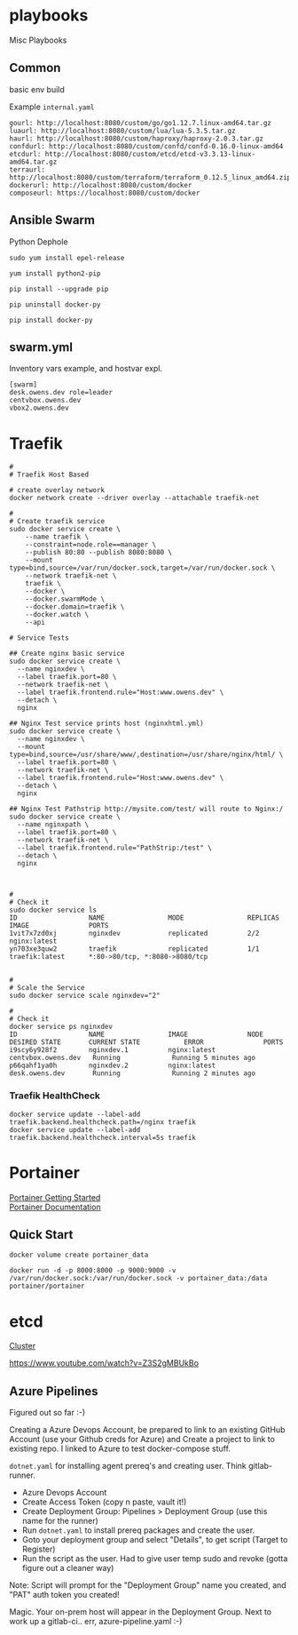 # playbooks
Misc Playbooks

## Common
basic env build

Example `internal.yaml` 
```
gourl: http://localhost:8080/custom/go/go1.12.7.linux-amd64.tar.gz
luaurl: http://localhost:8080/custom/lua/lua-5.3.5.tar.gz
haurl: http://localhost:8080/custom/haproxy/haproxy-2.0.3.tar.gz
confdurl: http://localhost:8080/custom/confd/confd-0.16.0-linux-amd64
etcdurl: http://localhost:8080/custom/etcd/etcd-v3.3.13-linux-amd64.tar.gz
terraurl: http://localhost:8080/custom/terraform/terraform_0.12.5_linux_amd64.zip
dockerurl: http://localhost:8080/custom/docker
composeurl: https://localhost:8080/custom/docker

```

## Ansible Swarm
Python Dephole

```
sudo yum install epel-release

yum install python2-pip

pip install --upgrade pip

pip uninstall docker-py

pip install docker-py
```

## swarm.yml
Inventory vars example, and hostvar expl.
```
[swarm]
desk.owens.dev role=leader
centvbox.owens.dev	
vbox2.owens.dev		
```

# Traefik
```
#
# Traefik Host Based 

# create overlay network
docker network create --driver overlay --attachable traefik-net

#
# Create traefik service
sudo docker service create \
    --name traefik \
    --constraint=node.role==manager \
    --publish 80:80 --publish 8080:8080 \
    --mount type=bind,source=/var/run/docker.sock,target=/var/run/docker.sock \
    --network traefik-net \
    traefik \
    --docker \
    --docker.swarmMode \
    --docker.domain=traefik \
    --docker.watch \
    --api

# Service Tests

## Create nginx basic service
sudo docker service create \
  --name nginxdev \
  --label traefik.port=80 \
  --network traefik-net \
  --label traefik.frontend.rule="Host:www.owens.dev" \
  --detach \
  nginx

## Nginx Test service prints host (nginxhtml.yml)
sudo docker service create \
  --name nginxdev \
  --mount type=bind,source=/usr/share/www/,destination=/usr/share/nginx/html/ \
  --label traefik.port=80 \
  --network traefik-net \
  --label traefik.frontend.rule="Host:www.owens.dev" \
  --detach \
  nginx

## Nginx Test Pathstrip http://mysite.com/test/ will route to Nginx:/
sudo docker service create \
  --name nginxpath \
  --label traefik.port=80 \
  --network traefik-net \
  --label traefik.frontend.rule="PathStrip:/test" \
  --detach \
  nginx



#
# Check it
sudo docker service ls
ID                  NAME                MODE                REPLICAS            IMAGE               PORTS
1vit7x7zd0xj        nginxdev            replicated          2/2                 nginx:latest        
yn703xe3quw2        traefik             replicated          1/1                 traefik:latest      *:80->80/tcp, *:8080->8080/tcp


#
# Scale the Service
sudo docker service scale nginxdev="2"

#
# Check it
docker service ps nginxdev
ID                  NAME                IMAGE               NODE                 DESIRED STATE       CURRENT STATE           ERROR               PORTS
i9scy6y928f2        nginxdev.1          nginx:latest        centvbox.owens.dev   Running             Running 5 minutes ago                       
p66qahf1ya0h        nginxdev.2          nginx:latest        desk.owens.dev       Running             Running 2 minutes ago                       
```
### Traefik HealthCheck
```
docker service update --label-add traefik.backend.healthcheck.path=/nginx traefik
docker service update --label-add traefik.backend.healthcheck.interval=5s traefik
```

# Portainer
[Portainer Getting Started](https://www.portainer.io/installation/)  
[Portainer Documentation](https://portainer.readthedocs.io/en/stable/index.html)  

## Quick Start
```
docker volume create portainer_data

docker run -d -p 8000:8000 -p 9000:9000 -v /var/run/docker.sock:/var/run/docker.sock -v portainer_data:/data portainer/portainer
```

# etcd
[Cluster](https://github.com/etcd-io/etcd/blob/master/Documentation/op-guide/clustering.md) 

https://www.youtube.com/watch?v=Z3S2gMBUkBo


## Azure Pipelines
Figured out so far :-)  

Creating a Azure Devops Account, be prepared to link to an existing GitHub Account (use your Github creds for Azure) and Create a project to link to existing repo.  I linked to Azure to test docker-compose stuff.  

`dotnet.yaml` for installing agent prereq's and creating user.  Think gitlab-runner.  

* Azure Devops Account  
* Create Access Token (copy n paste, vault it!)  
* Create Deployment Group:  Pipelines > Deployment Group (use this name for the runner)  
* Run `dotnet.yaml` to install prereq packages and create the user.
* Goto your deployment group and select "Details", to get script (Target to Register)  
* Run the script as the user. Had to give user temp sudo and revoke (gotta figure out a cleaner way)  

 Note:  Script will prompt for the "Deployment Group" name you created, and "PAT" auth token you created!  

Magic.  Your on-prem host will appear in the Deployment Group.  Next to work up a gitlab-ci.. err, azure-pipeline.yaml :-)  
